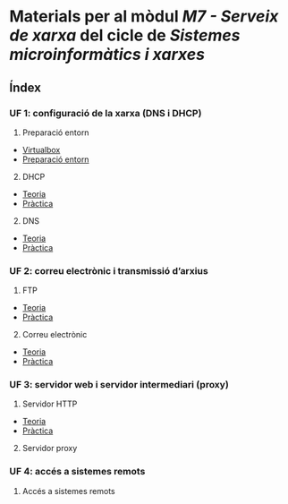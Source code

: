 Materials per al mòdul *M7 - Serveix de xarxa* del cicle de *Sistemes microinformàtics i xarxes*
=====

Índex
-----

### UF 1: configuració de la xarxa (DNS i DHCP)

1. Preparació entorn
  - [Virtualbox](UF1/preparacio_entorn/virtualbox.adoc)
  - [Preparació entorn](UF1/preparacio_entorn/preparacio_entorn.adoc)
2. DHCP
  - [Teoria](UF1/dhcp)
  - [Pràctica](UF1/dhcp/practica_dhcp.adoc)
2. DNS
  - [Teoria](UF1/dns)
  - [Pràctica](UF1/dns/practica_dns.adoc)

### UF 2: correu electrònic i transmissió d’arxius

1. FTP
  - [Teoria](UF2/ftp)
  - [Pràctica](UF2/ftp/practica_ftp.adoc)
2. Correu electrònic
  - [Teoria](UF2/email)
  - [Pràctica](UF2/email/practica_email.adoc)

### UF 3: servidor web i servidor intermediari (proxy)

1. Servidor HTTP
  - [Teoria](UF3/http)
  - [Pràctica](UF3/http/practica_http.adoc)
2. Servidor proxy

### UF 4: accés a sistemes remots

1. Accés a sistemes remots
